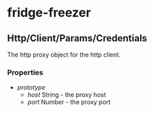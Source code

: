 # fridge-freezer

## Http/Client/Params/Credentials
The http proxy object for the http client.

### Properties

* *prototype*
  * *host* String - the proxy host
  * *port* Number - the proxy port
